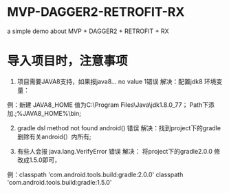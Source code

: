 # MVP-DAGGER2-RETROFIT-RX
a simple demo about MVP + DAGGER2 + RETROFIT + RX

# 导入项目时，注意事项
1. 项目需要JAVA8支持，如果报java8... no value 1错误
    解决：配置jdk8 环境变量：
  
  例：新建 JAVA8_HOME 值为C:\Program Files\Java\jdk1.8.0_77；
      Path下添加.;%JAVA8_HOME%\bin;
      
2. gradle dsl method not found android() 错误
    解决：找到project下的gradle 删除有关android(）内所有;
  
3. 有些人会报 java.lang.VerifyError 错误
    解决： 将project下的gradle2.0.0 修改成1.5.0即可，
  
  例：classpath 'com.android.tools.build:gradle:2.0.0'
      classpath 'com.android.tools.build:gradle:1.5.0'
      
